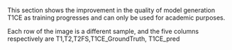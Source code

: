 This section shows the improvement in the quality of model generation T1CE as training progresses and can only be used for academic purposes.

Each row of the image is a different sample, and the five columns respectively are T1,T2,T2FS,T1CE_GroundTruth, T1CE_pred
